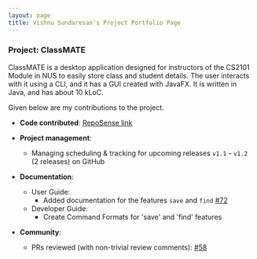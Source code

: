 ```yaml
---
layout: page
title: Vishnu Sundaresan's Project Portfolio Page
---
```


### Project: ClassMATE

ClassMATE is a desktop application designed for instructors of the CS2101 Module in NUS to easily store class and student details. The user interacts with it using a CLI, and it has a GUI created with JavaFX. It is written in Java, and has about 10 kLoC.

Given below are my contributions to the project.

* **Code contributed**: [RepoSense link](https://nus-cs2103-ay2122s1.github.io/tp-dashboard/)

* **Project management**:
  * Managing scheduling & tracking for upcoming releases `v1.1` - `v1.2` (2 releases) on GitHub

* **Documentation**:
  * User Guide:
    * Added documentation for the features `save` and `find` [\#72]()
  * Developer Guide:
    * Create Command Formats for 'save' and 'find' features

* **Community**:
  * PRs reviewed (with non-trivial review comments): [\#58]()
